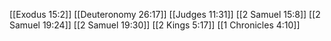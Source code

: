 [[Exodus 15:2]]
[[Deuteronomy 26:17]]
[[Judges 11:31]]
[[2 Samuel 15:8]]
[[2 Samuel 19:24]]
[[2 Samuel 19:30]]
[[2 Kings 5:17]]
[[1 Chronicles 4:10]]
